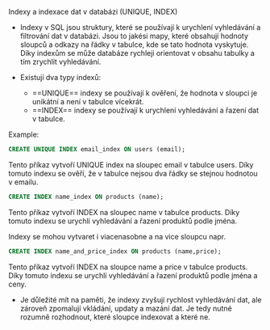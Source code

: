 Indexy a indexace dat v databázi (UNIQUE, INDEX)

- Indexy v SQL jsou struktury, které se používají k urychlení vyhledávání a filtrování dat v databázi. Jsou to jakési mapy, které obsahují hodnoty sloupců a odkazy na řádky v tabulce, kde se tato hodnota vyskytuje. Díky indexům se může databáze rychleji orientovat v obsahu tabulky a tím zrychlit vyhledávání.

- Existují dva typy indexů:
    -   ==UNIQUE== indexy se používají k ověření, že hodnota v sloupci je unikátní a není v tabulce vícekrát.
    -   ==INDEX== indexy se používají k urychlení vyhledávání a řazení dat v tabulce.


Example:
```sql
CREATE UNIQUE INDEX email_index ON users (email);
```
Tento příkaz vytvoří UNIQUE index na sloupec email v tabulce users. Díky tomuto indexu se ověří, že v tabulce nejsou dva řádky se stejnou hodnotou v emailu.


```sql
CREATE INDEX name_index ON products (name);
```
Tento příkaz vytvoří INDEX na sloupec name v tabulce products. Díky tomuto indexu se urychlí vyhledávání a řazení produktů podle jména.


Indexy se mohou vytvaret i viacenasobne a na vice sloupcu napr.
```sql
CREATE INDEX name_and_price_index ON products (name,price);
```
Tento příkaz vytvoří INDEX na sloupce name a price v tabulce products. Díky tomuto indexu se urychlí vyhledávání a řazení produktů podle jména a ceny.


- Je důležité mít na paměti, že indexy zvyšují rychlost vyhledávání dat, ale zároveň zpomalují vkládání, updaty a mazání dat. Je tedy nutné rozumně rozhodnout, které sloupce indexovat a které ne.